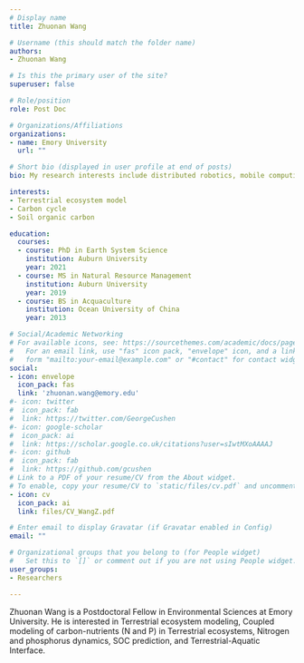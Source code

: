 ```yaml
---
# Display name
title: Zhuonan Wang

# Username (this should match the folder name)
authors:
- Zhuonan Wang

# Is this the primary user of the site?
superuser: false

# Role/position
role: Post Doc

# Organizations/Affiliations
organizations:
- name: Emory University
  url: ""

# Short bio (displayed in user profile at end of posts)
bio: My research interests include distributed robotics, mobile computing and programmable matter.

interests:
- Terrestrial ecosystem model
- Carbon cycle
- Soil organic carbon

education:
  courses:
  - course: PhD in Earth System Science
    institution: Auburn University
    year: 2021
  - course: MS in Natural Resource Management
    institution: Auburn University
    year: 2019
  - course: BS in Acquaculture
    institution: Ocean University of China
    year: 2013

# Social/Academic Networking
# For available icons, see: https://sourcethemes.com/academic/docs/page-builder/#icons
#   For an email link, use "fas" icon pack, "envelope" icon, and a link in the
#   form "mailto:your-email@example.com" or "#contact" for contact widget.
social:
- icon: envelope
  icon_pack: fas
  link: 'zhuonan.wang@emory.edu'
#- icon: twitter
#  icon_pack: fab
#  link: https://twitter.com/GeorgeCushen
#- icon: google-scholar
#  icon_pack: ai
#  link: https://scholar.google.co.uk/citations?user=sIwtMXoAAAAJ
#- icon: github
#  icon_pack: fab
#  link: https://github.com/gcushen
# Link to a PDF of your resume/CV from the About widget.
# To enable, copy your resume/CV to `static/files/cv.pdf` and uncomment the lines below.
- icon: cv
  icon_pack: ai
  link: files/CV_WangZ.pdf

# Enter email to display Gravatar (if Gravatar enabled in Config)
email: ""

# Organizational groups that you belong to (for People widget)
#   Set this to `[]` or comment out if you are not using People widget.
user_groups:
- Researchers

---
```


Zhuonan Wang is a Postdoctoral Fellow in Environmental Sciences at Emory University. 
He is interested in Terrestrial ecosystem modeling, Coupled modeling of carbon-nutrients (N and P) in Terrestrial ecosystems, Nitrogen and phosphorus dynamics, SOC prediction, and Terrestrial-Aquatic Interface.   
